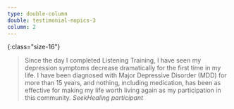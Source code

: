 ```yaml
---
type: double-column
double: testimonial-nopics-3
column: 2
---
```


{:class="size-16"}
> Since the day I completed Listening Training, I have seen my depression symptoms decrease dramatically for the first time in my life. I have been diagnosed with Major Depressive Disorder (MDD) for more than 15 years, and nothing, including medication, has been as effective for making my life worth living again as my participation in this community.
> <cite>SeekHealing participant</cite>
